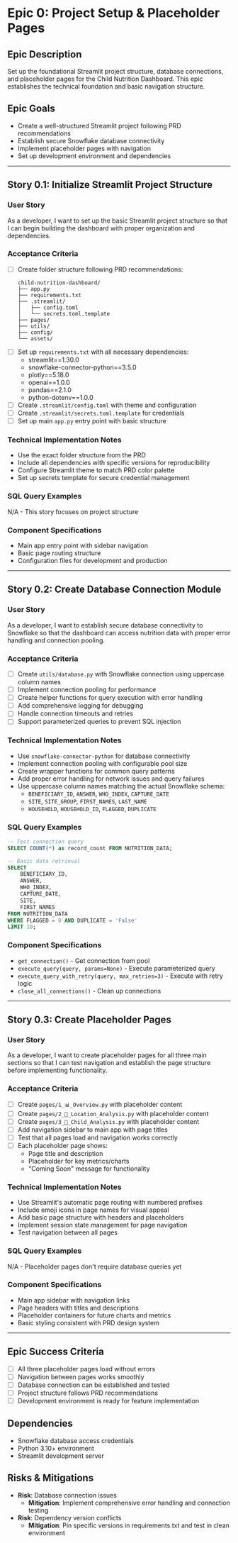 # Epic 0: Project Setup & Placeholder Pages

## Epic Description
Set up the foundational Streamlit project structure, database connections, and placeholder pages for the Child Nutrition Dashboard. This epic establishes the technical foundation and basic navigation structure.

## Epic Goals
- Create a well-structured Streamlit project following PRD recommendations
- Establish secure Snowflake database connectivity
- Implement placeholder pages with navigation
- Set up development environment and dependencies

---

## Story 0.1: Initialize Streamlit Project Structure

### User Story
As a developer, I want to set up the basic Streamlit project structure so that I can begin building the dashboard with proper organization and dependencies.

### Acceptance Criteria
- [ ] Create folder structure following PRD recommendations:
  ```
  child-nutrition-dashboard/
  ├── app.py
  ├── requirements.txt
  ├── .streamlit/
  │   ├── config.toml
  │   └── secrets.toml.template
  ├── pages/
  ├── utils/
  ├── config/
  └── assets/
  ```
- [ ] Set up `requirements.txt` with all necessary dependencies:
  - streamlit==1.30.0
  - snowflake-connector-python==3.5.0
  - plotly==5.18.0
  - openai==1.0.0
  - pandas==2.1.0
  - python-dotenv==1.0.0
- [ ] Create `.streamlit/config.toml` with theme and configuration
- [ ] Create `.streamlit/secrets.toml.template` for credentials
- [ ] Set up main `app.py` entry point with basic structure

### Technical Implementation Notes
- Use the exact folder structure from the PRD
- Include all dependencies with specific versions for reproducibility
- Configure Streamlit theme to match PRD color palette
- Set up secrets template for secure credential management

### SQL Query Examples
N/A - This story focuses on project structure

### Component Specifications
- Main app entry point with sidebar navigation
- Basic page routing structure
- Configuration files for development and production

---

## Story 0.2: Create Database Connection Module

### User Story
As a developer, I want to establish secure database connectivity to Snowflake so that the dashboard can access nutrition data with proper error handling and connection pooling.

### Acceptance Criteria
- [ ] Create `utils/database.py` with Snowflake connection using uppercase column names
- [ ] Implement connection pooling for performance
- [ ] Create helper functions for query execution with error handling
- [ ] Add comprehensive logging for debugging
- [ ] Handle connection timeouts and retries
- [ ] Support parameterized queries to prevent SQL injection

### Technical Implementation Notes
- Use `snowflake-connector-python` for database connectivity
- Implement connection pooling with configurable pool size
- Create wrapper functions for common query patterns
- Add proper error handling for network issues and query failures
- Use uppercase column names matching the actual Snowflake schema:
  - `BENEFICIARY_ID`, `ANSWER`, `WHO_INDEX`, `CAPTURE_DATE`
  - `SITE`, `SITE_GROUP`, `FIRST_NAMES`, `LAST_NAME`
  - `HOUSEHOLD`, `HOUSEHOLD_ID`, `FLAGGED`, `DUPLICATE`

### SQL Query Examples
```sql
-- Test connection query
SELECT COUNT(*) as record_count FROM NUTRITION_DATA;

-- Basic data retrieval
SELECT 
    BENEFICIARY_ID,
    ANSWER,
    WHO_INDEX,
    CAPTURE_DATE,
    SITE,
    FIRST_NAMES
FROM NUTRITION_DATA 
WHERE FLAGGED = 0 AND DUPLICATE = 'False'
LIMIT 10;
```

### Component Specifications
- `get_connection()` - Get connection from pool
- `execute_query(query, params=None)` - Execute parameterized query
- `execute_query_with_retry(query, max_retries=3)` - Execute with retry logic
- `close_all_connections()` - Clean up connections

---

## Story 0.3: Create Placeholder Pages

### User Story
As a developer, I want to create placeholder pages for all three main sections so that I can test navigation and establish the page structure before implementing functionality.

### Acceptance Criteria
- [ ] Create `pages/1_📊_Overview.py` with placeholder content
- [ ] Create `pages/2_📍_Location_Analysis.py` with placeholder content
- [ ] Create `pages/3_👶_Child_Analysis.py` with placeholder content
- [ ] Add navigation sidebar to main app with page titles
- [ ] Test that all pages load and navigation works correctly
- [ ] Each placeholder page shows:
  - Page title and description
  - Placeholder for key metrics/charts
  - "Coming Soon" message for functionality

### Technical Implementation Notes
- Use Streamlit's automatic page routing with numbered prefixes
- Include emoji icons in page names for visual appeal
- Add basic page structure with headers and placeholders
- Implement session state management for page navigation
- Test navigation between all pages

### SQL Query Examples
N/A - Placeholder pages don't require database queries yet

### Component Specifications
- Main app sidebar with navigation links
- Page headers with titles and descriptions
- Placeholder containers for future charts and metrics
- Basic styling consistent with PRD design system

---

## Epic Success Criteria
- [ ] All three placeholder pages load without errors
- [ ] Navigation between pages works smoothly
- [ ] Database connection can be established and tested
- [ ] Project structure follows PRD recommendations
- [ ] Development environment is ready for feature implementation

## Dependencies
- Snowflake database access credentials
- Python 3.10+ environment
- Streamlit development server

## Risks & Mitigations
- **Risk**: Database connection issues
  - **Mitigation**: Implement comprehensive error handling and connection testing
- **Risk**: Dependency version conflicts
  - **Mitigation**: Pin specific versions in requirements.txt and test in clean environment
